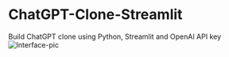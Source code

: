 # ChatGPT-Clone-Streamlit
 Build ChatGPT clone using Python, Streamlit and OpenAI API key
![Interface-pic](https://github.com/dissgod99/ChatGPT-Clone-Streamlit/assets/97410119/81531ea0-5b4b-4657-acab-95855fd9a0a9)
